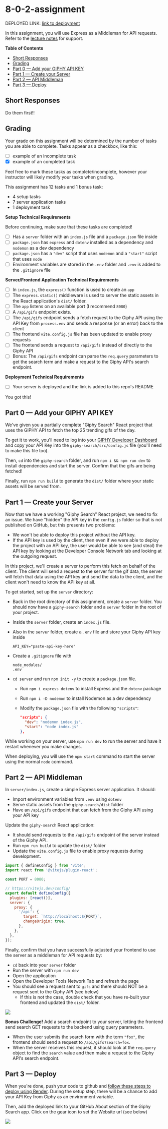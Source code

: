 # 8-0-2-assignment

DEPLOYED LINK: [link to deployment](https://eight-0-2-assignment.onrender.com)

In this assignment, you will use Express as a Middleman for API requests. Refer to the [lecture notes](https://github.com/The-Marcy-Lab-School/8-0-2-express-api-middleman) for support.

**Table of Contents**
- [Short Responses](#short-responses)
- [Grading](#grading)
- [Part 0 — Add your GIPHY API KEY](#part-0--add-your-giphy-api-key)
- [Part 1 — Create your Server](#part-1--create-your-server)
- [Part 2 — API Middleman](#part-2--api-middleman)
- [Part 3 — Deploy](#part-3--deploy)

## Short Responses

Do them first!!

## Grading

Your grade on this assignment will be determined by the number of tasks you are able to complete. Tasks appear as a checkbox, like this:

- [ ] example of an incomplete task
- [x] example of an completed task

Feel free to mark these tasks as complete/incomplete, however your instructor will likely modify your tasks when grading.

This assignment has 12 tasks and 1 bonus task:
- 4 setup tasks
- 7 server application tasks
- 1 deployment task

**Setup Technical Requirements**

Before continuing, make sure that these tasks are completed!

- [ ] Has a `server` folder with an `index.js` file and a `package.json` file inside
- [ ] `package.json` has `express` and `dotenv` installed as a dependency and `nodemon` as a dev dependency
- [ ] `package.json` has a `"dev"` script that uses `nodemon` and a `"start"` script that uses `node`
- [ ] Environment variables are stored in the `.env` folder and `.env` is added to the `.gitignore` file

**Server/Frontend Application Technical Requirements**

- [ ] In `index.js`, the `express()` function is used to create an `app`
- [ ] The `express.static()` middleware is used to server the static assets in the React application's `dist/` folder.
- [ ] The `app` listens on an available port (I recommend `8080`)
- [ ] A `/api/gifs` endpoint exists. 
- [ ] The `/api/gifs` endpoint sends a fetch request to the Giphy API using the API Key from `process.env` and sends a response (or an error) back to the client
- [ ] The frontend `vite.config.js` file has been updated to enable proxy requests
- [ ] The frontend sends a request to `/api/gifs` instead of directly to the Giphy API
- [ ] Bonus: The `/api/gifs` endpoint can parse the `req.query` parameters to get the search term and make a request to the Giphy API's search endpoint.

**Deployment Technical Requirements**

- [ ] Your server is deployed and the link is added to this repo's README

You got this!

## Part 0 — Add your GIPHY API KEY

We've given you a partially complete "Giphy Search" React project that uses the GIPHY API to fetch the top 25 trending gifs of the day. 

To get it to work, you'll need to log into your [GIPHY Developer Dashboard](https://developers.giphy.com/dashboard/) and copy your API Key into the `giphy-search/src/config.js` file (you'll need to make this file too).

Then, `cd` into the `giphy-search` folder, and run `npm i && npm run dev` to install dependencies and start the server. Confirm that the gifs are being fetched!

Finally, run `npm run build` to generate the `dist/` folder where your static assets will be served from.

## Part 1 — Create your Server

Now that we have a working "Giphy Search" React project, we need to fix an issue. We have "hidden" the API key in the `config.js` folder so that is not published on GitHub, but this presents two problems:
- We won't be able to deploy this project without the API key.
- If the API key is used by the client, then even if we were able to deploy the project with an API key, the user would be able to see (and steal) the API key by looking at the Developer Console Network tab and looking at the outgoing request.

In this project, we'll create a server to perform this fetch on behalf of the client. The client will send a request to the server for the gif data, the server will fetch that data using the API key and send the data to the client, and the client won't need to know the API key at all.

To get started, set up the `server` directory:

* Back in the root directory of this assignment, create a `server` folder. You should now have a `giphy-search` folder and a `server` folder in the root of your project.
* Inside the `server` folder, create an `index.js` file.
* Also in the `server` folder, create a `.env` file and store your Giphy API key inside

    ```
    API_KEY="paste-api-key-here"
    ```

* Create a `.gitignore` file with

    ```
    node_modules/
    .env
    ```

* `cd server` and run `npm init -y` to create a `package.json` file.
  * Run `npm i express dotenv` to install Express and the `dotenv` package
  * Run `npm i -D nodemon` to install Nodemon as a dev dependency
  * Modify the `package.json` file with the following `"scripts"`:

    ```json
    "scripts": {
      "dev": "nodemon index.js",
      "start": "node index.js"
    },
    ```

While working on your server, use `npm run dev` to run the server and have it restart whenever you make changes.

When deploying, you will use the `npm start` command to start the server using the normal `node` command.

## Part 2 — API Middleman

In `server/index.js`, create a simple Express server application. It should:
* Import environment variables from `.env` using `dotenv`
* Serve static assets from the `giphy-search/dist` folder
* Have an `/api/gifs` endpoint that can fetch from the Giphy API using your API key

Update the `giphy-search` React application:
* It should send requests to the `/api/gifs` endpoint of the server instead of the Giphy API.
* Run `npm run build` to update the `dist/` folder
* Update the `vite.config.js` file to enable proxy requests during development.

```js
import { defineConfig } from 'vite';
import react from '@vitejs/plugin-react';

const PORT = 8080;

// https://vitejs.dev/config/
export default defineConfig({
  plugins: [react()],
  server: {
    proxy: {
      '/api': {
        target: `http://localhost:${PORT}`,
        changeOrigin: true,
      },
    },
  },
});
```

Finally, confirm that you have successfully adjusted your frontend to use the server as a middleman for API requests by:
* `cd` back into your `server` folder
* Run the server with `npm run dev`
* Open the application
* Open the Developer Tools Network Tab and refresh the page
* You should see a request sent to `gifs` and there should NOT be a request sent to the Giphy API (see below)
  * If this is not the case, double check that you have re-built your frontend and updated the `dist/` folder.

![](./img/localhost-fetch.png)

**Bonus Challenge!**
Add a search endpoint to your server, letting the frontend send search GET requests to the backend using query parameters.
* When the user submits the search form with the term `"fox"`, the frontend should send a request to `/api/gifs?search=fox`.
* When the server receives this request, it should look at the `req.query` object to find the `search` value and then make a request to the Giphy API's search endpoint.

## Part 3 — Deploy

When you're done, push your code to github and [follow these steps to deploy using Render](https://github.com/The-Marcy-Lab-School/render-deployment-instructions). During the setup step, there will be a chance to add your API Key from Giphy as an environment variable.

Then, add the deployed link to your GitHub About section of the Giphy Search app. Click on the gear icon to set the Website url (see below)

![](./images/deployed-github.png)

